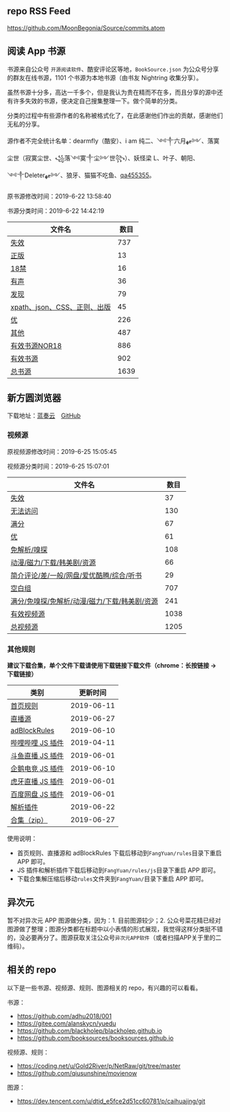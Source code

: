 ## repo RSS Feed

<https://github.com/MoonBegonia/Source/commits.atom>

## 阅读 App 书源

书源来自公众号 `开源阅读软件`、酷安评论区等地，`BookSource.json` 为公众号分享的群友在线书源，1101 个书源为本地书源（由书友 Nightring 收集分享）。

虽然书源十分多，高达一千多个，但是我认为贵在精而不在多，而且分享的源中还有许多失效的书源，便决定自己搜集整理一下。做个简单的分类。

分类的过程中有些源作者的名称被格式化了，在此感谢他们作出的贡献，感谢他们无私的分享。

源作者不完全统计名单：dearmfly（酷安）、i am 纯二、༺༒六月ޓﻬ༻、落寞尘世（寂寞尘世、꧁落༺寞༒尘༻世꧂）、妖怪梁 L、叶子、朝阳、༺༒Deleterޓﻬ༻、狼牙、猫猫不吃鱼、[qa455355](https://raw.githubusercontent.com/adhu2018/001/master/qa455355.txt)。

原书源修改时间：2019-6-22 13:58:40

书源分类时间：2019-6-22 14:42:19

| 文件名                                              | 数目 |
| --------------------------------------------------- | ---- |
| [失效](/yuedu/invalid.json)                         | 737  |
| [正版](/yuedu/genuine.json)                         | 13   |
| [18禁](/yuedu/R18.json)                             | 16   |
| [有声](/yuedu/audio.json)                           | 36   |
| [发现](/yuedu/discover.json)                        | 79   |
| [xpath、json、CSS、正则、出版](/yuedu/special.json) | 45   |
| [优](/yuedu/highQuality.json)                       | 226  |
| [其他](/yuedu/others.json)                          | 487  |
| [有效书源NOR18](/yuedu/fullNOR18.json)              | 886  |
| [有效书源](/yuedu/full.json)                        | 902  |
| [总书源](/yuedu/fullSourceIncludeInvalid.json)      | 1639 |

## 新方圆浏览器

下载地址：[蓝奏云](https://www.lanzous.com/b201988)&emsp;[GitHub](fangyuan/新方圆浏览器_5.19.0628.10.zip)

### 视频源

原视频源修改时间：2019-6-25 15:05:45

视频源分类时间：2019-6-25 15:07:01

| 文件名                                                                  | 数目 |
| ----------------------------------------------------------------------- | ---- |
| [失效](/fangyuan/invalid.json)                                          | 37   |
| [无法访问](/fangyuan/inaccessible.json)                                 | 130  |
| [满分](/fangyuan/fullScore.json)                                        | 67   |
| [优](/fangyuan/highQuality.json)                                        | 61   |
| [免解析/嗅探](/fangyuan/notDetect.json)                                 | 108  |
| [动漫/磁力/下载/韩美剧/资源](/fangyuan/akmd.json)                       | 66   |
| [简介评论/差/一般/网盘/爱优酷腾/综合/听书](/fangyuan/others.json)       | 29   |
| [空白组](/fangyuan/emptyGroup.json)                                     | 707  |
| [满分/免嗅探/免解析/动漫/磁力/下载/韩美剧/资源](/fangyuan/general.json) | 241  |
| [有效视频源](/fangyuan/full.json)                                       | 1038 |
| [总视频源](/fangyuan/videoSource/videoRule.json)                        | 1205 |

### 其他规则

**建议下载合集，单个文件下载请使用下载链接下载文件（chrome：长按链接 -> 下载链接）**

| 类别                                                    | 更新时间   |
| ------------------------------------------------------- | ---------- |
| [首页规则](/fangyuan/rules/home.json)                   | 2019-06-11 |
| [直播源](fangyuan/rules/tvLive.json)                    | 2019-06-27 |
| [adBlockRules](fangyuan/rules/adBlockRule.txt)          | 2019-06-10 |
| [哔哩哔哩 JS 插件](fangyuan/rules/js/m.bilibili.com.js) | 2019-04-11 |
| [斗鱼直播 JS 插件](fangyuan/rules/js/m.douyu.com.js)    | 2019-06-01 |
| [企鹅电竞 JS 插件](fangyuan/rules/js/m.egame.qq.com.js) | 2019-06-10 |
| [虎牙直播 JS 插件](fangyuan/rules/js/m.huya.com.js)     | 2019-06-01 |
| [百度网盘 JS 插件](fangyuan/rules/js/pan.baidu.com.js)  | 2019-06-01 |
| [解析插件](fangyuan/rules/js/global.js)                 | 2019-06-22 |
| [合集（zip）](fangyuan/rules/rules.zip)                 | 2019-06-27 |

使用说明：

- 首页规则、直播源和 adBlockRules 下载后移动到`FangYuan/rules`目录下重启 APP 即可。
- JS 插件和解析插件下载后移动到`FangYuan/rules/js`目录下重启 APP 即可。
- 下载合集解压缩后移动`rules`文件夹到`FangYuan/`目录下重启 APP 即可。

## 异次元

暂不对异次元 APP 图源做分类，因为：1. 目前图源较少；2. 公众号菜花精已经对图源做了整理；图源分类都在标题中以小表情的形式展现，我觉得这样分类挺不错的，没必要再分了。图源获取关注公众号`异次元APP软件`（或者扫描APP关于里的二维码）。

## 相关的 repo

以下是一些书源、视频源、规则、图源相关的 repo，有兴趣的可以看看。

书源：

- <https://github.com/adhu2018/001>
- <https://gitee.com/alanskycn/yuedu>
- <https://github.com/blackholep/blackholep.github.io>
- <https://github.com/booksources/booksources.github.io>

视频源、规则：

- <https://coding.net/u/Gold2River/p/NetRaw/git/tree/master>
- <https://github.com/qiusunshine/movienow>

图源：

- <https://dev.tencent.com/u/dtid_e5fce2d51cc60781/p/caihuajing/git>
